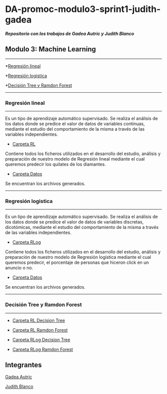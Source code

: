# DA-promoc-modulo3-sprint1-judith-gadea

***Repositorio con los trabajos de Gadea Autric y Judith Blanco***



## Modulo 3: Machine Learning
--------------------------------------------------


*[Regresión lineal](#Regresión-lineal)

*[Regresión logistica](#Regresión-logistica)

*[Decisión Tree y Ramdon Forest](#Decisión-Tree-y-Ramdon-Forest)



---------------------------
### Regresión lineal
 ---------------------------
 
Es un tipo de aprendizaje automático supervisado. 
Se realiza el análisis de los datos donde se predice el valor de datos de variables continuas, mediante el estudio del comportamiento de la misma a través de las variables independientes. 

   *  [Carpeta RL](https://github.com/Adalab/DA-promoc-modulo3-sprint1-judith-gadea/tree/main/RL)

 Contiene todos los ficheros utilizados en el desarrollo del estudio, análisis y preparación de nuestro modelo de Regresión lineal mediante el cual queremos predecir los quilates de los diamantes.


   *  [Carpeta Datos](https://github.com/Adalab/DA-promoc-modulo3-sprint1-judith-gadea/tree/main/RL/datos)
     
   Se encuentran los archivos generados.
   
 
 
---------------------------
### Regresión logistica
---------------------------
  
 Es un tipo de aprendizaje automático supervisado. 
Se realiza el análisis de los datos donde se predice el valor de datos de variables discretas, dicotómicas, mediante el estudio del 
comportamiento de la misma a través de las variables independientes.

   *  [Carpeta RLog](https://github.com/Adalab/DA-promoc-modulo3-sprint1-judith-gadea/tree/main/RLog)

 Contiene todos los ficheros utilizados en el desarrollo del estudio, análisis y preparación de nuestro modelo de Regresión logística mediante el cual queremos predecir, el porcentaje de  personas que hiceron click en un anuncio o no.

   *  [Carpeta Datos](https://github.com/Adalab/DA-promoc-modulo3-sprint1-judith-gadea/tree/main/RLog/datos)
      
   Se encuentran los archivos generados.



-----------------------------
### Decisión Tree y Ramdon Forest
--------------------------------

   *  [Carpeta RL Decision Tree](https://github.com/Adalab/DA-promoc-modulo3-sprint1-judith-gadea/blob/main/RL/RL-11-DecisionTree.ipynb)
   
   *  [Carpeta RL Ramdon Forest](https://github.com/Adalab/DA-promoc-modulo3-sprint1-judith-gadea/blob/main/RL/RL-12-RandomForest_tree.ipynb)

   *  [Carpeta RLog Decision Tree](https://github.com/Adalab/DA-promoc-modulo3-sprint1-judith-gadea/blob/main/RLog/RLo-5-DecTree.ipynb)

   *  [Carpeta RLog Ramdon Forest](https://github.com/Adalab/DA-promoc-modulo3-sprint1-judith-gadea/blob/main/RLog/RLo-6-Ran-Forest.ipynb)



Integrantes
----------------

[Gadea Autric](https://github.com/gadeatric/gadeatric)

[Judith Blanco](https://github.com/Jumblan)







